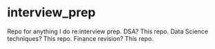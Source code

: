 # interview_prep
Repo for anything I do re:interview prep. DSA? This repo. Data Science techniques? This repo. Finance revision? This repo.
